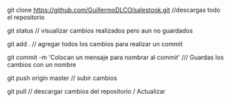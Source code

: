 git clone https://github.com/GuillermoDLCO/salestook.git   //descargas todo el repositorio




git status 		// visualizar cambios realizados pero aun no guardados

git add . 			// agregar todos los cambios para realizar un commit

git commit -m 'Colocan un mensaje para nombrar al commit' 			/// Guardas los cambios con un nombre

git push origin master  			// subir cambios



git pull // descargar cambios del repositorio / Actualizar
